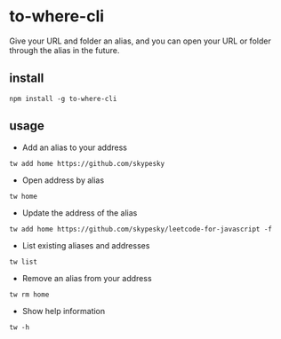 # to-where-cli

Give your URL and folder an alias, and you can open your URL or folder through the alias in the future.


## install

```shell
npm install -g to-where-cli
```

## usage


- Add an alias to your address

```shell
tw add home https://github.com/skypesky
```

- Open address by alias

```shell
tw home
```

- Update the address of the alias

```shell
tw add home https://github.com/skypesky/leetcode-for-javascript -f
```

- List existing aliases and addresses

```shell
tw list
```

- Remove an alias from your address

```shell
tw rm home
```

- Show help information

```shell
tw -h
```